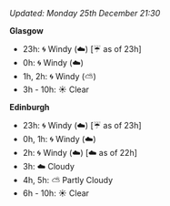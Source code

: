 *Updated: Monday 25th December 21:30*

**Glasgow**

* 23h: :cyclone: Windy (:cloud:) [:umbrella: as of 23h]
* 0h: :cyclone: Windy (:cloud:)
* 1h, 2h: :cyclone: Windy (:partly_sunny:)
* 3h - 10h: :sunny: Clear

**Edinburgh**

* 23h: :cyclone: Windy (:cloud:) [:umbrella: as of 23h]
* 0h, 1h: :cyclone: Windy (:cloud:)
* 2h: :cyclone: Windy (:cloud:) [:cloud: as of 22h]
* 3h: :cloud: Cloudy
* 4h, 5h: :partly_sunny: Partly Cloudy
* 6h - 10h: :sunny: Clear

